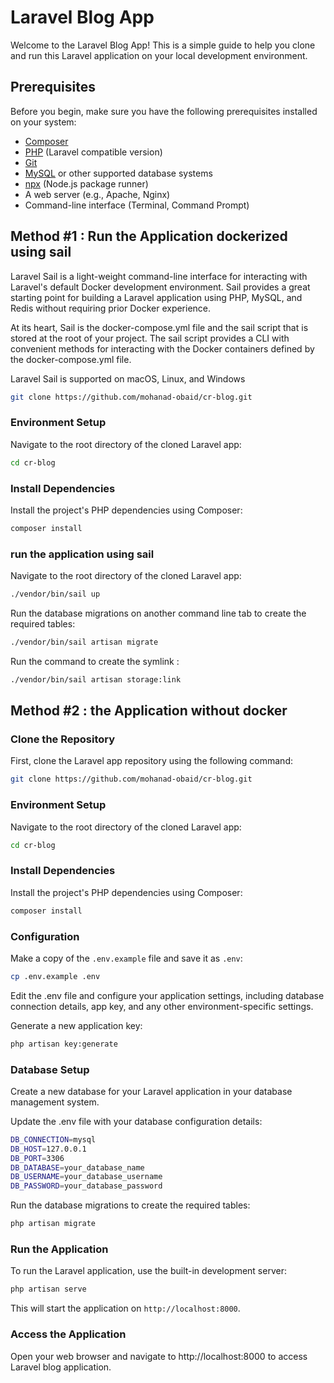 # Laravel Blog App

Welcome to the Laravel Blog App! This is a simple guide to help you clone and run this Laravel application on your local development environment.

## Prerequisites

Before you begin, make sure you have the following prerequisites installed on your system:

- [Composer](https://getcomposer.org/)
- [PHP](https://www.php.net/) (Laravel compatible version)
- [Git](https://git-scm.com/)
- [MySQL](https://www.mysql.com/) or other supported database systems
- [npx](https://www.npmjs.com/package/npx) (Node.js package runner)
- A web server (e.g., Apache, Nginx)
- Command-line interface (Terminal, Command Prompt)

## Method #1 : Run the Application dockerized using sail

Laravel Sail is a light-weight command-line interface for interacting with Laravel's default Docker development environment. Sail provides a great starting point for building a Laravel application using PHP, MySQL, and Redis without requiring prior Docker experience.

At its heart, Sail is the docker-compose.yml file and the sail script that is stored at the root of your project. The sail script provides a CLI with convenient methods for interacting with the Docker containers defined by the docker-compose.yml file.

Laravel Sail is supported on macOS, Linux, and Windows

```bash
git clone https://github.com/mohanad-obaid/cr-blog.git
```

### Environment Setup
Navigate to the root directory of the cloned Laravel app:
```bash
cd cr-blog
```
### Install Dependencies
Install the project's PHP dependencies using Composer:
```bash
composer install
```

### run the application using sail
Navigate to the root directory of the cloned Laravel app:
```bash
./vendor/bin/sail up
```

Run the database migrations on another command line tab to create the required tables:

```bash
./vendor/bin/sail artisan migrate
```

Run the command to create the symlink :

```bash
./vendor/bin/sail artisan storage:link
```









## Method #2 : the Application without docker

### Clone the Repository

First, clone the Laravel app repository using the following command:

```bash
git clone https://github.com/mohanad-obaid/cr-blog.git
```

### Environment Setup
Navigate to the root directory of the cloned Laravel app:
```bash
cd cr-blog
```

### Install Dependencies
Install the project's PHP dependencies using Composer:
```bash
composer install
```

### Configuration
Make a copy of the `.env.example` file and save it as `.env`:
```bash
cp .env.example .env
```

Edit the .env file and configure your application settings, including database connection details, app key, and any other environment-specific settings.

Generate a new application key:

```bash
php artisan key:generate
```

### Database Setup
Create a new database for your Laravel application in your database management system.

Update the .env file with your database configuration details:

```bash
DB_CONNECTION=mysql
DB_HOST=127.0.0.1
DB_PORT=3306
DB_DATABASE=your_database_name
DB_USERNAME=your_database_username
DB_PASSWORD=your_database_password
```

Run the database migrations to create the required tables:

```bash
php artisan migrate
```

### Run the Application
To run the Laravel application, use the built-in development server:

```bash
php artisan serve
```
This will start the application on `http://localhost:8000`.

### Access the Application
Open your web browser and navigate to http://localhost:8000 to access Laravel blog application.

